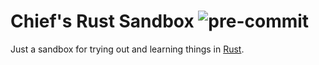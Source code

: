 # Chief's Rust Sandbox ![pre-commit](https://github.com/ChiefGokhlayeh/rust-sandbox/workflows/pre-commit/badge.svg)

Just a sandbox for trying out and learning things in [Rust](https://www.rust-lang.org/).
